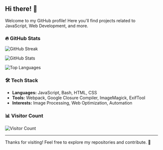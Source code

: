 ## Hi there! 👋

Welcome to my GitHub profile! Here you'll find projects related to JavaScript, Web Development, and more.

### 🔥 GitHub Stats

![GitHub Streak](https://streak-stats.demolab.com/?user=KostasSliazas&theme=dark&hide_border=true)

![GitHub Stats](https://github-readme-stats.vercel.app/api?username=KostasSliazas&show_icons=true&theme=dark&hide_border=true)

![Top Languages](https://github-readme-stats.vercel.app/api/top-langs/?username=KostasSliazas&layout=compact&theme=dark&hide_border=true)

### 🛠️ Tech Stack

- **Languages:** JavaScript, Bash, HTML, CSS
- **Tools:** Webpack, Google Closure Compiler, ImageMagick, ExifTool
- **Interests:** Image Processing, Web Optimization, Automation

### 📊 Visitor Count

![Visitor Count](https://komarev.com/ghpvc/?username=KostasSliazas&color=green)

---

Thanks for visiting! Feel free to explore my repositories and contribute. 🚀
